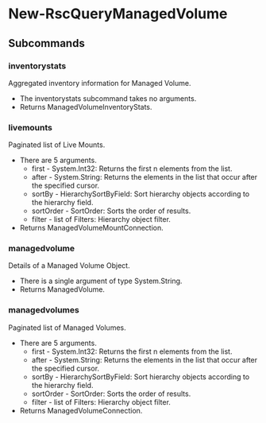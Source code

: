 # New-RscQueryManagedVolume
## Subcommands
### inventorystats
Aggregated inventory information for Managed Volume.

- The inventorystats subcommand takes no arguments.
- Returns ManagedVolumeInventoryStats.
### livemounts
Paginated list of Live Mounts.

- There are 5 arguments.
    - first - System.Int32: Returns the first n elements from the list.
    - after - System.String: Returns the elements in the list that occur after the specified cursor.
    - sortBy - HierarchySortByField: Sort hierarchy objects according to the hierarchy field.
    - sortOrder - SortOrder: Sorts the order of results.
    - filter - list of Filters: Hierarchy object filter.
- Returns ManagedVolumeMountConnection.
### managedvolume
Details of a Managed Volume Object.

- There is a single argument of type System.String.
- Returns ManagedVolume.
### managedvolumes
Paginated list of Managed Volumes.

- There are 5 arguments.
    - first - System.Int32: Returns the first n elements from the list.
    - after - System.String: Returns the elements in the list that occur after the specified cursor.
    - sortBy - HierarchySortByField: Sort hierarchy objects according to the hierarchy field.
    - sortOrder - SortOrder: Sorts the order of results.
    - filter - list of Filters: Hierarchy object filter.
- Returns ManagedVolumeConnection.
